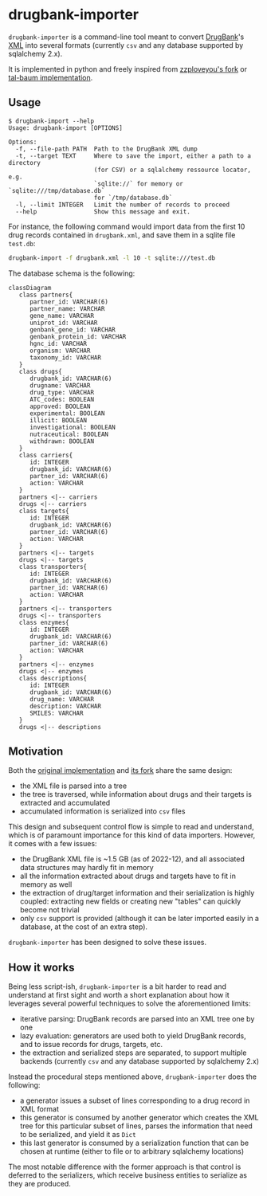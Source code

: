 # drugbank-importer

`drugbank-importer` is a command-line tool meant to convert
[DrugBank](https://go.drugbank.com/)'s
[XML](https://go.drugbank.com/releases/latest) into several formats (currently
`csv` and any database supported by sqlalchemy 2.x).

It is implemented in python and freely inspired from [zzploveyou's
fork](https://github.com/zzploveyou/drugbank_xml2csv_python) or [tal-baum
implementation](https://github.com/tal-baum/drugbank_xml2csv_python/).

## Usage

```text
$ drugbank-import --help
Usage: drugbank-import [OPTIONS]

Options:
  -f, --file-path PATH  Path to the DrugBank XML dump
  -t, --target TEXT     Where to save the import, either a path to a directory
                        (for CSV) or a sqlalchemy ressource locator, e.g.
                        `sqlite://` for memory or `sqlite:///tmp/database.db`
                        for `/tmp/database.db`
  -l, --limit INTEGER   Limit the number of records to proceed
  --help                Show this message and exit.
```

For instance, the following command would import data from the first 10 drug
records contained in `drugbank.xml`, and save them in a sqlite file `test.db`:

```sh
drugbank-import -f drugbank.xml -l 10 -t sqlite:///test.db
```

The database schema is the following:

```mermaid
classDiagram
   class partners{
      partner_id: VARCHAR(6)
      partner_name: VARCHAR
      gene_name: VARCHAR
      uniprot_id: VARCHAR
      genbank_gene_id: VARCHAR
      genbank_protein_id: VARCHAR
      hgnc_id: VARCHAR
      organism: VARCHAR
      taxonomy_id: VARCHAR
   }
   class drugs{
      drugbank_id: VARCHAR(6)
      drugname: VARCHAR
      drug_type: VARCHAR
      ATC_codes: BOOLEAN
      approved: BOOLEAN
      experimental: BOOLEAN
      illicit: BOOLEAN
      investigational: BOOLEAN
      nutraceutical: BOOLEAN
      withdrawn: BOOLEAN
   }
   class carriers{
      id: INTEGER
      drugbank_id: VARCHAR(6)
      partner_id: VARCHAR(6)
      action: VARCHAR
   }
   partners <|-- carriers
   drugs <|-- carriers
   class targets{
      id: INTEGER
      drugbank_id: VARCHAR(6)
      partner_id: VARCHAR(6)
      action: VARCHAR
   }
   partners <|-- targets
   drugs <|-- targets
   class transporters{
      id: INTEGER
      drugbank_id: VARCHAR(6)
      partner_id: VARCHAR(6)
      action: VARCHAR
   }
   partners <|-- transporters
   drugs <|-- transporters
   class enzymes{
      id: INTEGER
      drugbank_id: VARCHAR(6)
      partner_id: VARCHAR(6)
      action: VARCHAR
   }
   partners <|-- enzymes
   drugs <|-- enzymes
   class descriptions{
      id: INTEGER
      drugbank_id: VARCHAR(6)
      drug_name: VARCHAR
      description: VARCHAR
      SMILES: VARCHAR
   }
   drugs <|-- descriptions
```

## Motivation

Both the [original
implementation](https://github.com/tal-baum/drugbank_xml2csv_python/) and [its
fork](https://github.com/zzploveyou/drugbank_xml2csv_python) share the same
design:

- the XML file is parsed into a tree
- the tree is traversed, while information about drugs and their targets is
  extracted and accumulated
- accumulated information is serialized into `csv` files

This design and subsequent control flow is simple to read and understand, which
is of paramount importance for this kind of data importers. However, it comes
with a few issues:

- the DrugBank XML file is ~1.5 GB (as of 2022-12), and all associated
  data structures may hardly fit in memory
- all the information extracted about drugs and targets have to fit in memory as
  well
- the extraction of drug/target information and their serialization is highly
  coupled: extracting new fields or creating new "tables" can quickly become not
  trivial
- only `csv` support is provided (although it can be later imported easily in a
  database, at the cost of an extra step).

`drugbank-importer` has been designed to solve these issues.

## How it works

Being less script-ish, `drugbank-importer` is a bit harder to read and
understand at first sight and worth a short explanation about how it leverages
several powerful techniques to solve the aforementioned limits:

- iterative parsing: DrugBank records are parsed into an XML tree one by one
- lazy evaluation: generators are used both to yield DrugBank records, and to
  issue records for drugs, targets, etc.
- the extraction and serialized steps are separated, to support multiple
  backends (currently `csv` and any database supported by sqlalchemy 2.x)

Instead the procedural steps mentioned above, `drugbank-importer` does the
following:

- a generator issues a subset of lines corresponding to a drug record in XML
  format
- this generator is consumed by another generator which creates the XML tree for
  this particular subset of lines, parses the information that need to be
  serialized, and yield it as `Dict`
- this last generator is consumed by a serialization function that can be chosen
  at runtime (either to file or to arbitrary sqlalchemy locations)

The most notable difference with the former approach is that control is deferred
to the serializers, which receive business entities to serialize as they are
produced.

